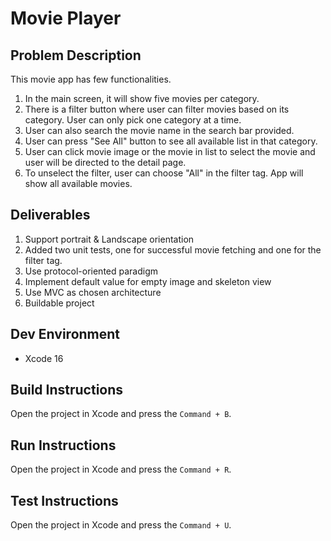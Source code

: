 # Movie Player

## Problem Description
This movie app has few functionalities. 
1. In the main screen, it will show five movies per category. 
2. There is a filter button where user can filter movies based on its category. User can only pick one category at a time.
3. User can also search the movie name in the search bar provided.
4. User can press "See All" button to see all available list in that category. 
5. User can click movie image or the movie in list to select the movie and user will be directed to the detail page.
6. To unselect the filter, user can choose "All" in the filter tag. App will show all available movies.

## Deliverables
1. Support portrait & Landscape orientation
2. Added two unit tests, one for successful movie fetching and one for the filter tag.
3. Use protocol-oriented paradigm 
4. Implement default value for empty image and skeleton view
5. Use MVC as chosen architecture
6. Buildable project

## Dev Environment
- Xcode 16

## Build Instructions
Open the project in Xcode and press the `Command + B`.

## Run Instructions
Open the project in Xcode and press the `Command + R`.

## Test Instructions
Open the project in Xcode and press the `Command + U`.
